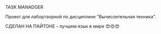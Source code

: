 TASK MANADGER

Проект для лабортаорной по дисциплине "Вычислительная техника".

СДЕЛАН НА ПАЙТОНЕ - лучшем язык в мире  😍😍😍

